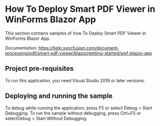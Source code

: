 # How To Deploy Smart PDF Viewer in WinForms Blazor App
This section contains samples of how To Deploy Smart PDF Viewer in WinForms Blazor App.

Documentation: https://help.syncfusion.com/document-processing/pdf/smart-pdf-viewer/blazor/getting-started/wpf-blazor-app

## Project pre-requisites
To run this application, you need Visual Studio 2019 or later versions.

## Deploying and running the sample
To debug while running the application, press F5 or select Debug > Start Debugging. To run the sample without debugging, press Ctrl+F5 or selectDebug > Start Without Debugging.